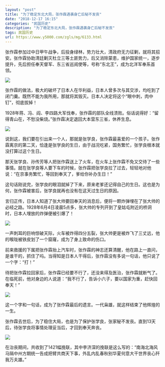 ```yaml
---
layout: "post"
title: "为了稳定东北大局，张作霖遇袭身亡后秘不发丧"
date: "2018-12-17 16:15"
categories: "民国历史"
description: "为了稳定东北大局，张作霖遇袭身亡后秘不发丧"
tags: 民国历史
url: https://www.y5000.com/zgls/mg/6133.html
---
```






张作霖参加过中日甲午战争，后投身绿林，势力壮大，清政府无力征剿，就将其招安。张作霖协助清廷剿灭杜立三等土匪势力，后又消除蒙患，维护国家统一，逐步提升，先后担任奉天督军、东三省巡阅使等，号称“东北王”，成为北洋军奉系首领。

![](https://img.y5000.com/uploads/allimg/161129/163234AG-0.jpg)

张作霖的做法，极大的破坏了日本人在华利益，日本人曾多次与其交涉，均吃到了闭门羹。既然不能为我所用，那就将其毁灭。日本人决定将这个“眼中刺，肉中钉”，彻底拔掉！

1928年蒋、冯、阎、李四路大军伐奉，张作霖的部队全线溃败。俗话说得好：“留得青山在，不愁没柴烧。”张作霖决定退回大本营东三省，休养生息。

![](https://img.y5000.com/uploads/allimg/161129/163234D63-1.jpg)

说到这，我们要在引出来一个人，那就是张学良，张作霖最喜爱的一个孩子。张作霖离京的第二天，恰逢是张学良的生日，由于战况吃紧，国务繁忙，张学良根本就没打算过这个生日。

那天张学良、孙传芳等人把张作霖送上了火车，在火车上张作霖不免又交待了一些事情。就在张学良等人要下车的时候，张作霖把张学良拉了过去，轻轻地对他说：“在京事务繁忙，等回到奉天了，爹给你补办生日！”

这句话刚说完，张学良的眼泪就掉了下来，原来老爹还记得自己的生日。这也是为何，张作霖被害后，张学良就再也没有在这天过生日的原因。

言归正传，日本人知道了张大帅要回奉天的消息后，便将一颗炸弹埋在了张大帅的必经之路。1928年6月4日凌晨5点多，张大帅的专列开到了皇姑屯附近的桥洞时，日本人埋放的炸弹便被引爆了！

![](https://img.y5000.com/uploads/allimg/161129/163234M47-2.jpg)

一声刺耳的巨响惊破天际，火车被炸得四分五裂，张大帅更是被炸飞了三丈远，他的喉咙被铁皮划了一个窟窿，成为了身上致命的伤口。

前来救援的下属把张作霖抬上汽车时，张作霖的神志还算清醒，他在路上一直问，是谁干的，抓住了吗。当得知是日本人干得后，张作霖没有多说一句话，他只说了一个字：“打！”

待把张作霖拉回家后，张作霖已经要不行了，还没来得及医治，张作霖就断气了。在临死前，他对身边的人说道：“我不行了，告诉小六子，要以国家为重，赶快回奉天！”

![](https://img.y5000.com/uploads/allimg/161129/8-16112916254B64.jpg)

这一个字和一句话，成为了张作霖最后的遗言。一代枭雄，就这样结束了他辉煌的一生。

张作霖去世后，为了稳住大局，也是为了保护张学良，张家秘不发丧。直到13天后，待张学良将事情处理妥当后，才回到奉天奔丧。

![](https://img.y5000.com/uploads/allimg/161129/1632346454-3.jpg)

在治丧期间，共收到了1421幅挽联，其中李济深的挽联是这么写的：“南海北海风马隔中州方期统一告成把臂共商天下事，外乱内乱春秋别华夏何意大干世界丧心歼我万夫雄。”
